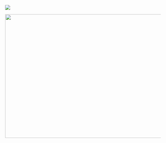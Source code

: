 <a href="https://wakatime.com"><img src="https://wakatime.com/share/@JaeyeongYang/e59479fb-eff3-4166-a40b-a0f2eef6457a.svg" /></a>

<a href="https://www.gitanimals.org/en_US?utm_medium=image&utm_source=JaeyeongYang&utm_content=farm"><img src="https://render.gitanimals.org/farms/JaeyeongYang" width="800" height="400" /></a>
